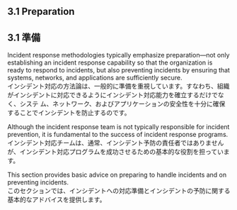 ## 3.1 Preparation
## 3.1 準備

Incident response methodologies typically emphasize preparation—not only establishing an incident response capability so that the organization is ready to respond to incidents, but also preventing incidents by ensuring that systems, networks, and applications are sufficiently secure.  
インシデント対応の方法論は、一般的に準備を重視しています。すなわち、組織がインシデントに対応できるようにインシデント対応能力を確立するだけでなく、システ ム、ネットワーク、およびアプリケーションの安全性を十分に確保することでインシデントを防止するのです。 

Although the incident response team is not typically responsible for incident prevention, it is fundamental to the success of incident response programs.  
インシデント対応チームは、通常、インシデント予防の責任者ではありませんが、インシデント対応プログラムを成功させるための基本的な役割を担っています。 

This section provides basic advice on preparing to handle incidents and on preventing incidents.  
このセクションでは、インシデントへの対応準備とインシデントの予防に関する基本的なアドバイスを提供します。